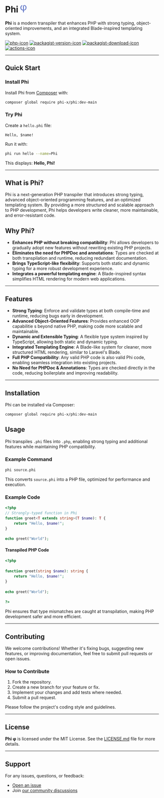 # Phi <a href="https://phi-x.github.io" title="Phi"><img src="https://github.com/phi-x/art/blob/HEAD/phi-logo.svg?raw=true" alt="φ" height="24"/></a>
**Phi** is a modern transpiler that enhances PHP with strong typing,
object-oriented improvements, and an integrated Blade-inspired templating system.

[![php-icon]][php-link]
[![packagist-version-icon]][packagist-version-link]
[![packagist-download-icon]][packagist-download-link]
[![actions-icon]][actions-link]

---

## Quick Start

### Install Phi

Install Phi from [Composer](https://getcomposer.org) with:

```sh
composer global require phi-x/phi:dev-main
```

### Try Phi

Create a `hello.phi` file:

```phi
Hello, $name!
```

Run it with:

```sh
phi run hello --name=Phi
```

This displays: **Hello, Phi!**

---

## What is Phi?

Phi is a next-generation PHP transpiler that introduces strong typing,
advanced object-oriented programming features, and an optimized templating system.
By providing a more structured and scalable approach to PHP development,
Phi helps developers write cleaner, more maintainable, and error-resistant code.

## Why Phi?

- **Enhances PHP without breaking compatibility**: Phi allows developers to gradually
adopt new features without rewriting existing PHP projects.
- **Eliminates the need for PHPDoc and annotations**: Types are checked at both transpilation
and runtime, reducing redundant documentation.
- **Brings TypeScript-like flexibility**: Supports both static and dynamic typing
for a more robust development experience.
- **Integrates a powerful templating engine**: A Blade-inspired syntax simplifies
HTML rendering for modern web applications.

---

## Features

- **Strong Typing**: Enforce and validate types at both compile-time and runtime,
reducing bugs early in development.
- **Advanced Object-Oriented Features**: Provides enhanced OOP capabilitie
s beyond native PHP, making code more scalable and maintainable.
- **Dynamic and Extensible Typing**: A flexible type system inspired by TypeScript,
allowing both static and dynamic typing.
- **Integrated Templating Engine**: A Blade-like system for cleaner,
more structured HTML rendering, similar to Laravel's Blade.
- **Full PHP Compatibility**: Any valid PHP code is also valid Phi code,
enabling seamless integration into existing projects.
- **No Need for PHPDoc & Annotations**: Types are checked directly in the code,
reducing boilerplate and improving readability.

---

## Installation

Phi can be installed via Composer:

```sh
composer global require phi-x/phi:dev-main
```

## Usage

Phi transpiles `.phi` files into `.php`, enabling strong typing and additional
features while maintaining PHP compatibility.

### Example Command

```sh
phi source.phi
```

This converts `source.phi` into a PHP file, optimized for performance and execution.

### Example Code

```php
<?php
// Strongly-typed function in Phi
function greet<T extends string>(T $name): T {
    return "Hello, $name!";
}

echo greet("World");
```

#### Transpiled PHP Code

```php
<?php

function greet(string $name): string {
    return "Hello, $name!";
}

echo greet("World");

?>
```

Phi ensures that type mismatches are caught at transpilation,
making PHP development safer and more efficient.

---

## Contributing

We welcome contributions! Whether it's fixing bugs, suggesting new features,
or improving documentation, feel free to submit pull requests or open issues.

### How to Contribute

1. Fork the repository.
2. Create a new branch for your feature or fix.
3. Implement your changes and add tests where needed.
4. Submit a pull request.

Please follow the project's coding style and guidelines.

---

## License

**Phi φ** is licensed under the MIT License.
See the [LICENSE.md](LICENSE.md) file for more details.

---

## Support

For any issues, questions, or feedback:

- [Open an issue](https://github.com/phi-x/phi/issues/new/choose)
- Join [our community discussions](https://github.com/phi-x/phi/discussions)

[php-icon]: https://img.shields.io/badge/PHP-ccc.svg?style=flat&logo=php
[php-link]: https://github.com/phi-x/phi/search?l=php "Phi PHP code"

[packagist-version-icon]: https://img.shields.io/packagist/v/phi-x/phi
[packagist-version-link]: https://packagist.org/packages/phi-x/phi "Phi Releases"

[packagist-download-icon]: https://img.shields.io/packagist/dt/phi-x/phi
[packagist-download-link]: https://packagist.org/packages/phi-x/phi "Phi Downloads"

[actions-icon]: https://github.com/phi-x/phi/workflows/CI/badge.svg
[actions-link]: https://github.com/phi-x/phi/actions "Phi status"
